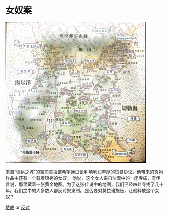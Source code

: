 # 女奴案

![](../../../.gitbook/assets/image.png)

来自“偏远之城”的富商莫拉诺希望通过谈判项利润丰厚的贸易协议。他带来的货物样品中还有一个戴着镣铐的女奴。 他说，这个女人来自沙漠中的一座寺庙，有传言说，那里藏着一张黄金地图。为了这张传说中的地图，我们已经四处寻找了几十年。我们之中的大多数人都反对奴隶制。是否要对莫拉诺施压，让他释放这个女奴？

[赞成](zan-cheng.md) or [反对](fan-dui.md)
